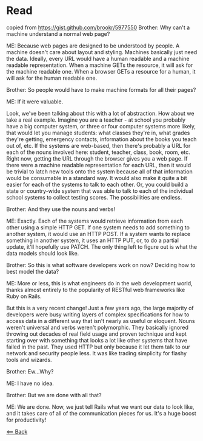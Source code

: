 # Read

copied from https://gist.github.com/brookr/5977550
Brother: Why can't a machine understand a normal web page?

ME: Because web pages are designed to be understood by people. A machine doesn't care about layout and styling. Machines basically just need the data. Ideally, every URL would have a human readable and a machine readable representation. When a machine GETs the resource, it will ask for the machine readable one. When a browser GETs a resource for a human, it will ask for the human readable one.

Brother: So people would have to make machine formats for all their pages?

ME: If it were valuable.

Look, we've been talking about this with a lot of abstraction. How about we take a real example. Imagine you are a teacher - at school you probably have a big computer system, or three or four computer systems more likely, that would let you manage students: what classes they're in, what grades they're getting, emergency contacts, information about the books you teach out of, etc. If the systems are web-based, then there's probably a URL for each of the nouns involved here: student, teacher, class, book, room, etc. Right now, getting the URL through the browser gives you a web page. If there were a machine readable representation for each URL, then it would be trivial to latch new tools onto the system because all of that information would be consumable in a standard way. It would also make it quite a bit easier for each of the systems to talk to each other. Or, you could build a state or country-wide system that was able to talk to each of the individual school systems to collect testing scores. The possibilities are endless.

Brother: And they use the nouns and verbs!

ME: Exactly. Each of the systems would retrieve information from each other using a simple HTTP GET. If one system needs to add something to another system, it would use an HTTP POST. If a system wants to replace something in another system, it uses an HTTP PUT, or, to do a partial update, it'll hopefully use PATCH. The only thing left to figure out is what the data models should look like.

Brother: So this is what software developers work on now? Deciding how to best model the data?

ME: More or less, this is what engineers do in the web development world, thanks almost entirely to the popularity of RESTful web frameworks like Ruby on Rails.

But this is a very recent change! Just a few years ago, the large majority of developers were busy writing layers of complex specifications for how to access data in a different way that isn't nearly as useful or eloquent. Nouns weren't universal and verbs weren't polymorphic. They basically ignored throwing out decades of real field usage and proven technique and kept starting over with something that looks a lot like other systems that have failed in the past. They used HTTP but only because it let them talk to our network and security people less. It was like trading simplicity for flashy tools and wizards.

Brother: Ew…Why?

ME: I have no idea.

Brother: But we are done with all that?

ME: We are done. Now, we just tell Rails what we want our data to look like, and it takes care of all of the communication pieces for us. It's a huge boost for productivity!

[<== Back](README.md)